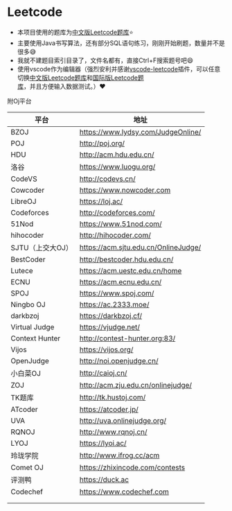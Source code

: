 # Leetcode
* 本项目使用的题库为[中文版Leetcode题库](https://leetcode-cn.com):star:
* 主要使用Java书写算法，还有部分SQL语句练习，刚刚开始刷题，数量并不是很多:sweat_smile:
* 我就不建题目索引目录了，文件名都有，直接Ctrl+F搜索题号吧:smile:
* 使用vscode作为编辑器（强烈安利并感谢[vscode-leetcode](https://github.com/jdneo/vscode-leetcode)插件，可以任意切换[中文版Leetcode题库](https://leetcode-cn.com)和[国际版Leetcode题库](https://leetcode.com/)，并且方便输入数据测试。）:heart:

附Oj平台

| 平台             | 地址                                 |
| ---------------- | ------------------------------------ |
| BZOJ             | https://www.lydsy.com/JudgeOnline/   |
| POJ              | http://poj.org/                      |
| HDU              | http://acm.hdu.edu.cn/               |
| 洛谷             | https://www.luogu.org/               |
| CodeVS           | http://codevs.cn/                    |
| Cowcoder         | https://www.nowcoder.com             |
| LibreOJ          | https://loj.ac/                      |
| Codeforces       | http://codeforces.com/               |
| 51Nod            | https://www.51nod.com/               |
| hihocoder        | http://hihocoder.com/                |
| SJTU（上交大OJ） | https://acm.sjtu.edu.cn/OnlineJudge/ |
| BestCoder        | http://bestcoder.hdu.edu.cn/         |
| Lutece           | https://acm.uestc.edu.cn/home        |
| ECNU             | https://acm.ecnu.edu.cn/             |
| SPOJ             | https://www.spoj.com/                |
| Ningbo OJ        | https://ac.2333.moe/                 |
| darkbzoj         | https://darkbzoj.cf/                 |
| Virtual Judge    | https://vjudge.net/                  |
| Context Hunter   | http://contest-hunter.org:83/        |
| Vijos            | https://vijos.org/                   |
| OpenJudge        | http://noi.openjudge.cn/             |
| 小白菜OJ         | http://caioj.cn/                     |
| ZOJ              | http://acm.zju.edu.cn/onlinejudge/   |
| TK题库           | http://tk.hustoj.com/                |
| ATcoder          | https://atcoder.jp/                  |
| UVA              | http://uva.onlinejudge.org/          |
| RQNOJ            | http://www.rqnoj.cn/                 |
| LYOJ             | https://lyoi.ac/                     |
| 玲珑学院         | http://www.ifrog.cc/acm              |
| Comet OJ         | https://zhixincode.com/contests      |
| 评测鸭           | https://duck.ac                      |
| Codechef         | https://www.codechef.com             |
|                  |                                      |
|                  |                                      |
